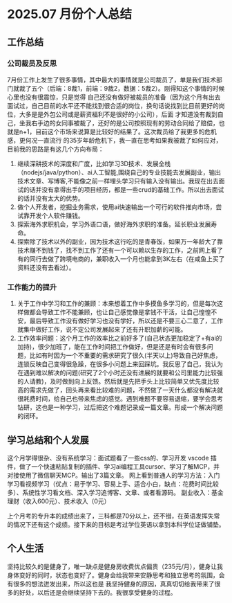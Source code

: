 # 2025.07 月份个人总结
## 工作总结
 ### 公司裁员及反思
 7月份工作上发生了很多事情，其中最大的事情就是公司裁员了，单是我们技术部门就裁了五个（后端：8裁1，前端：9裁2，数据：5裁2）。刚得知这个事情的时候心里也没有很震惊，只是觉得
 自己还没有做好被裁员的准备（因为这个月有出去面试过，自己目前的水平还不能找到很合适的岗位，换句话说找到比目前更好的岗位，大多是是外包公司或是薪资福利不是很好的小公司），后面
 才知道没有裁到自己，坐我右手边的女同事被裁了，还好的是公司按照现有的劳动合同给了赔偿，也就是n+1，目前这个市场来说算是比较好的结果了。这次裁员给了我更多的危机感，更何况一直流行
 的35岁年龄危机下，我一直在思考如果我被裁了如何应对，目前我的思路是有这几个方向布局： 
 1. 继续深耕技术的深度和广度，比如学习3D技术、发展全栈（nodejs/java/python）、ai人工智能,围绕自己的专业技能去发展副业，输出技术文章、写博客,不能像之前一样埋头学习只有输入没有输出。我现在出去面试的话并没有拿得出手的项目经历，都是一些crud的基础工作。所以出去面试的话并没有太大的优势。
 2. 做个人开发者，挖掘业务需求，使用ai快速输出一个可行的软件推向市场，尝试靠开发个人软件赚钱。
 3. 探索海外求职机会，学习外语口语，做好海外求职的准备。延长职业发展寿命。
 4. 探索除了技术以外的副业，因为技术这行吃的是青春饭，如果万一年龄大了靠技术赚不到钱了，找不到工作了还有一个可以赖以生存的工作，之前网上看了有的同行去做了跨境电商的，兼职收入一个月也能拿到3K左右（在咸鱼上买了资料还没有去看过）。

 ### 工作能力的提升
 1. 关于工作中学习和工作的兼顾：本来想着工作中多摸鱼多学习的，但是每次这样做都会导致工作不能兼顾，也让自己感觉像是拿钱不干活，让自己惶惶不安，最后导致工作没有做好学习也没有学好，所以还是不要三心二意了，工作就集中做好工作，说不定公司发展起来了还有升职加薪的可能。
 2. 工作效率问题：这个月工作的效率比之前好多了(自己状态更加稳定了+有ai的加持)，很少加班了，能在工作时间把工作做好，但是还是有时会有很多问题，比如有时因为一个不重要的需求研究了很久(半天以上)导致自己好焦虑，连锁反映自己变得很急躁，在很多小问题上来回踩坑。我反思了自己，我认为在遇到难以解决的问题(研究了2个小时还没有进展的就要和公司里能力比较强的人请教)，及时做到向上反馈。然后就是先把手头上比较简单又优先度比较高的需求先做了，回头再来看比较难的问题，不然做了一天什么都没有解决就很耗费时间，给自己也带来焦虑的感觉。遇到难题不要容易退缩，要学会思考钻研，这也是一种学习，过后把这个难题记录成一篇文章。形成一个解决问题的闭环。

## 学习总结和个人发展
这个月学得很杂、没有系统学习：面试题看了一些css的、学习开发 vscode 插件，做了一个快速粘贴复制的插件、学习ai编程工具cursor、学习了解MCP，并对接使用了微信聊天MCP。输出了3篇文章。
网上看到普通人的学习方法：入门学习看视频学习（优点：易于学习、容易上手、适合小白，缺点：花费时间比较多）、系统性学习看文档、深入学习追博客、文章、或者看源码。
副业收入：基金理财（收入600元）、技术收入（0元）

上个月考的专升本的成绩出来了，三科都是70分以上，还不错，在英语发挥失常的情况下还有这个成绩。接下来的目标是考过学位英语以拿到本科学位证做铺垫。

## 个人生活
坚持比较久的是健身了，唯一缺点是健身房收费优点偏贵（235元/月），健身让我身体变好的同时，状态也变好了。健身会给我带来安静思考和独立思考的氛围，会有很多的想法迸发出来，所以这也是
我坚持健身的原因，真真切切给我带来了很多的好处，以后还是会继续坚持下去的。我很享受健身的过程。